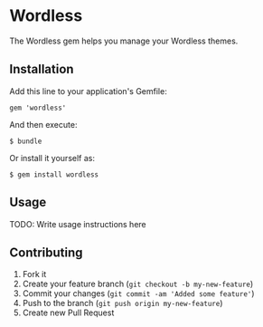 # Wordless

The Wordless gem helps you manage your Wordless themes.

## Installation

Add this line to your application's Gemfile:

    gem 'wordless'

And then execute:

    $ bundle

Or install it yourself as:

    $ gem install wordless

## Usage

TODO: Write usage instructions here

## Contributing

1. Fork it
2. Create your feature branch (`git checkout -b my-new-feature`)
3. Commit your changes (`git commit -am 'Added some feature'`)
4. Push to the branch (`git push origin my-new-feature`)
5. Create new Pull Request
